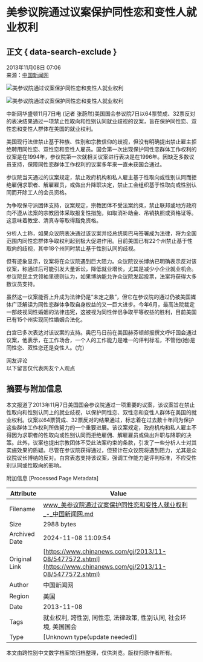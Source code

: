 # 美参议院通过议案保护同性恋和变性人就业权利

## 正文 { data-search-exclude }


2013年11月08日 07:06  
来源：[中国新闻网](http://www.chinanews.com/)  

![美参议院通过议案保护同性恋和变性人就业权利](http://www.chinanews.com/fileftp/2020/03/2020-03-11/U194P4T47D46410F978DT20200311093349.jpg)

![美参议院通过议案保护同性恋和变性人就业权利](http://www.chinanews.com/fileftp/2020/03/2020-03-11/U194P4T47D46410F977DT20200311083723.jpg)

中新网华盛顿11月7日电 (记者 张蔚然)美国国会参议院7日以64票赞成、32票反对的表决结果通过一项禁止性取向和性别认同就业歧视的议案，旨在保护同性恋、双性恋和变性人群体在美国的就业权利。

美国现行法律禁止基于种族、性别和宗教信仰的歧视，但没有明确提出禁止雇主拒绝聘用同性恋、双性恋和变性人雇员。国会第一次出现保护同性恋群体工作权利的议案是在1994年，参议院第一次就相关议案进行表决是在1996年。因缺乏多数议员支持，保障同性恋群体工作权利的议案多年来一直未获国会通过。

参议院当天通过的议案规定，禁止政府机构和私人雇主基于性取向或性别认同而拒绝雇佣求职者、解雇雇员，或做出升降职决定，禁止工会组织基于性取向或性别认同而开除工人的会员资格。

为争取保守派团体支持，议案规定，宗教团体不受法案约束，禁止联邦或地方政府向不遵从法案的宗教团体采取报复性措施，如取消补助金、吊销执照或资格证等。这意味着教堂、清真寺等取得豁免资格。

分析人士称，如果众议院表决通过该议案并经总统奥巴马签署成为法律，将为全国范围内同性恋群体争取权利起到极大促进作用。目前美国已有22个州禁止基于性取向的歧视，其中18个州同时禁止基于性别认同的歧视。

但有迹象显示，议案将在众议院遇到巨大阻力。众议院议长博纳已明确表示反对该议案，称通过后可能引发大量诉讼，降低就业增长，尤其是减少小企业就业机会。参议院民主党领袖里德则认为，如果博纳能允许众议院发起投票，法案将获得大多数议员支持。

虽然这一议案能否上升成为法律仍是“未定之数”，但它在参议院的通过仍被美国媒体广泛解读为同性恋群体争取自身权益的又一巨大进步。今年6月，最高法院裁定一部歧视同性婚姻的法律违宪，这被视为同性伴侣争取平等权益的胜利，目前美国已有15个州实现同性婚姻合法化。

白宫已多次表达对该议案的支持。奥巴马日前在美国赫芬顿邮报撰文呼吁国会通过议案，他表示，在工作场合，一个人的工作能力是唯一的评判标准，不管他(她)是同性恋、双性恋还是变性人。(完)

网友评论  
以下留言仅代表网友个人观点

## 摘要与附加信息

<!-- tcd_abstract -->
本文报道了2013年11月7日美国国会参议院通过一项重要的议案，该议案旨在禁止性取向和性别认同上的就业歧视，以保护同性恋、双性恋和变性人群体在美国的就业权利。议案以64票赞成、32票反对的结果通过，标志着在过去数十年间为保护这些群体工作权利所做努力的一个重要进展。该议案规定，政府机构和私人雇主不得因为求职者的性取向或性别认同而拒绝雇佣、解雇雇员或做出升职与降职的决策。此外，议案也提出宗教团体不受此法案约束的条款，引发了一些分析人士对其实施效果的质疑。尽管在参议院获得通过，但预计在众议院将遇到阻力，尤其是众议院议长博纳的反对。白宫表态支持该议案，强调工作能力是评判标准，不应受性别认同或性取向的影响。
<!-- tcd_abstract_end -->

附加信息 [Processed Page Metadata]

| Attribute       | Value                                  |
|-----------------|----------------------------------------|
| Filename        | www_美参议院通过议案保护同性恋和变性人就业权利_-_中国新闻网.md                             |
| Size            | 2988 bytes                           |
| Archived Date   | 2024-11-08 11:09:54                             |
| Original Link   | [https://www.chinanews.com/gj/2013/11-08/5477572.shtml](https://www.chinanews.com/gj/2013/11-08/5477572.shtml)                       |
| Author          | 中国新闻网                               |
| Region          | 美国                               |
| Date            | 2013-11-08                                 |
| Tags            | 就业权利, 跨性别, 同性恋, 法律政策, 性别认同, 社会环境, 美国国会                                 |
| Type            | [Unknown type(update needed)]                                 |
<!-- tcd_table_end -->

本文由跨性别中文数字档案馆归档整理，仅供浏览。版权归原作者所有。
